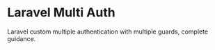 # Laravel Multi Auth
Laravel custom multiple authentication with multiple guards, complete guidance.

